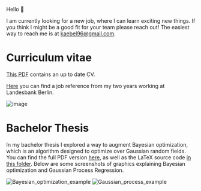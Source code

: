 Hello 👋

I am currently looking for a new job, where I can learn exciting new things. If you think I might be a good fit for your team please reach out!
The easiest way to reach me is at kaebel96@gmail.com.


# Curriculum vitae

[This PDF](cv.pdf) contains an up to date CV. 

[Here](Arbeitszeugnis.pdf) you can find a job reference from my two years working at Landesbank Berlin.

![image](https://github.com/marckaebel/CV/assets/17997282/ddd066dd-7677-46e2-abe5-1735ca8e1e33)

# Bachelor Thesis
In my bachelor thesis I explored a way to augment Bayesian optimization, which is an algorithm designed to optimize over Gaussian random fields.
You can find the full PDF version [here](Bachelorarbeit/main.pdf), as well as the LaTeX source code [in this folder](Bachelorarbeit/). Below are some screenshots of graphics explaining Bayesian optimization and Gaussian Process Regression.

![Bayesian_optimization_example](https://github.com/marckaebel/CV/assets/17997282/e4ebee7c-06d4-47bf-a43c-84433357a6fa)
![Gaussian_process_example](https://github.com/marckaebel/CV/assets/17997282/95197d37-c168-4d7c-9191-c1e5186c3698)
